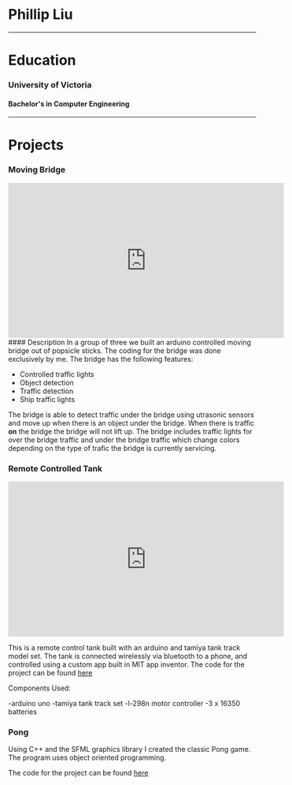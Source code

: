 # Phillip Liu

---

# Education
### University of Victoria
#### Bachelor's in Computer Engineering

---

# Projects
### Moving Bridge
<iframe width="560" height="315" src="https://www.youtube.com/embed/wmh_dPWZGJA" title="YouTube video player" frameborder="0" allow="accelerometer; autoplay; clipboard-write; encrypted-media; gyroscope; picture-in-picture" allowfullscreen></iframe>
#### Description
In a group of three we built an arduino controlled moving bridge out of popsicle sticks. The coding for the bridge was done exclusively by me.
The bridge has the following features:

- Controlled traffic lights
- Object detection
- Traffic detection
- Ship traffic lights

The bridge is able to detect traffic under the bridge using utrasonic sensors and move up when there is an object under the bridge. When there is traffic **on** the bridge the bridge will not lift up. The bridge includes traffic lights for over the bridge traffic and under the bridge traffic which change colors depending on the type of trafic the bridge is currently servicing.

### Remote Controlled Tank
<iframe width="560" height="315" src="https://www.youtube.com/embed/UnlNZyYykUE" title="YouTube video player" frameborder="0" allow="accelerometer; autoplay; clipboard-write; encrypted-media; gyroscope; picture-in-picture" allowfullscreen></iframe>

This is a remote control tank built with an arduino and tamiya tank track model set. 
The tank is connected wirelessly via bluetooth to a phone, and controlled using a custom app built in MIT app inventor.
The code for the project can be found [here](https://github.com/Liuphillip/Arduino-Tank)

Components Used:

-arduino uno
-tamiya tank track set
-l-298n motor controller
-3 x 16350 batteries

### Pong

Using C++ and the SFML graphics library I created the classic Pong game. The program uses object oriented programming.

The code for the project can be found [here](https://github.com/Liuphillip/Pong)


